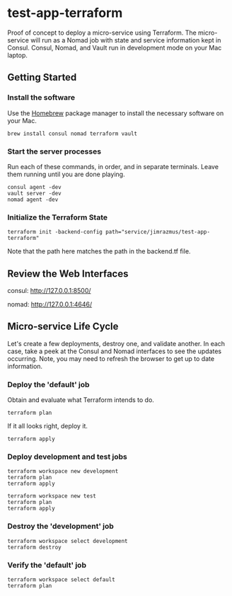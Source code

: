 # test-app-terraform

Proof of concept to deploy a micro-service using Terraform. The micro-service will run as a Nomad job with state and service information kept in Consul. Consul, Nomad, and Vault run in development mode on your Mac laptop.

## Getting Started

### Install the software

Use the [Homebrew](https://brew.sh/) package manager to install the necessary software on your Mac.

```
brew install consul nomad terraform vault
```

### Start the server processes

Run each of these commands, in order, and in separate terminals. Leave them running until you are done playing.

```
consul agent -dev
vault server -dev
nomad agent -dev
```

### Initialize the Terraform State

```
terraform init -backend-config path="service/jimrazmus/test-app-terraform"
```

Note that the path here matches the path in the backend.tf file.

## Review the Web Interfaces

consul: http://127.0.0.1:8500/

nomad: http://127.0.0.1:4646/

## Micro-service Life Cycle

Let's create a few deployments, destroy one, and validate another. In each case, take a peek at the Consul and Nomad interfaces to see the updates occurring. Note, you may need to refresh the browser to get up to date information.

### Deploy the 'default' job

Obtain and evaluate what Terraform intends to do.

```
terraform plan
```

If it all looks right, deploy it.

```
terraform apply
```

### Deploy development and test jobs

```
terraform workspace new development
terraform plan
terraform apply

terraform workspace new test
terraform plan
terraform apply
```

### Destroy the 'development' job

```
terraform workspace select development
terraform destroy
```

### Verify the 'default' job

```
terraform workspace select default
terraform plan
```

